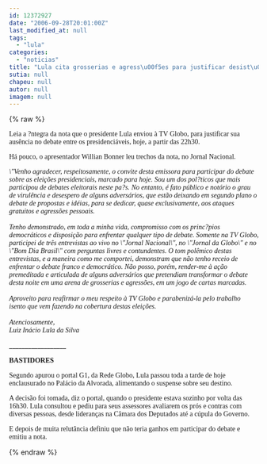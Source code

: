 ```yaml
---
id: 12372927
date: "2006-09-28T20:01:00Z"
last_modified_at: null
tags:
  - "lula"
categories:
  - "noticias"
title: "Lula cita grosserias e agress\u00f5es para justificar desist\u00eancia "
sutia: null
chapeu: null
autor: null
imagem: null
---
```

{% raw %}
<p><P><FONT face=Verdana>Leia a ?ntegra da&nbsp;nota que o presidente Lula enviou&nbsp;à TV Globo, para justificar sua ausência no debate entre os presidenciáveis, hoje, a partir das 22h30. </FONT></P></p>
<p><P><FONT face=Verdana>Há pouco, o apresentador Willian Bonner leu trechos da&nbsp;nota, no Jornal Nacional. &nbsp;</FONT></P></p>
<p><P><I><FONT face=Verdana>\"Venho agradecer, respeitosamente, o convite desta emissora para participar do debate sobre as eleições presidenciais, marcado para hoje. Sou um dos pol?ticos que mais participou de debates eleitorais neste pa?s. No entanto, é fato público e notório o grau de virulência e desespero de alguns adversários, que estão deixando em segundo plano o debate de propostas e idéias, para se dedicar, quase exclusivamente, aos ataques gratuitos e agressões pessoais.<BR><BR>Tenho demonstrado, em toda a minha vida, compromisso com os princ?pios democráticos e disposição para enfrentar qualquer tipo de debate. Somente na TV Globo, participei de três entrevistas ao vivo no \"Jornal Nacional\", no \"Jornal da Globo\" e no \"Bom Dia Brasil\" com perguntas livres e contundentes. O tom polêmico destas entrevistas, e a maneira como me comportei, demonstram que não tenho receio de enfrentar o debate franco e democrático. Não posso, porém, render-me à ação premeditada e articulada de alguns adversários que pretendiam transformar o debate desta noite em uma arena de grosserias e agressões, em um jogo de cartas marcadas.<BR><BR>Aproveito para reafirmar o meu respeito à TV Globo e parabenizá-la pelo trabalho isento que vem fazendo na cobertura destas eleições.<BR><BR>Atenciosamente,<BR>Luiz Inácio Lula da Silva</FONT></I></P></p>
<p><P>__________________</P></p>
<p><P><FONT face=Verdana><STRONG>BASTIDORES</STRONG></FONT></P></p>
<p><P><FONT face=Verdana>Segundo&nbsp;apurou o&nbsp;portal G1, da Rede Globo, Lula passou toda a tarde&nbsp;de hoje enclausurado&nbsp;no Palácio da Alvorada, </FONT><FONT face=Verdana>alimentando o suspense sobre seu destino. &nbsp;</FONT></P></p>
<p><P><FONT face=Verdana>A decisão foi tomada, diz o portal,&nbsp;quando o presidente estava sozinho&nbsp;por volta das 16h30. Lula consultou e pediu para seus assessores avaliarem os prós e contras com diversas pessoas, desde lideranças na Câmara dos Deputados até a cúpula do Governo. </FONT></P></p>
<p><P><FONT face=Verdana>E depois de muita relutância definiu que não teria ganhos em participar do debate e emitiu&nbsp;a nota. </FONT></P> </p>
{% endraw %}